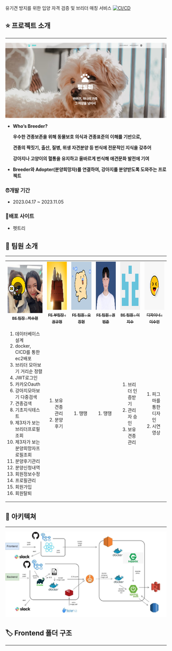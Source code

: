 유기견 방지를 위한 입양 자격 검증 및 브리더 매칭 서비스 [![CI/CD](https://github.com/Next-Petree/frontend/actions/workflows/deploy.yml/badge.svg?branch=main)](https://github.com/Next-Petree/frontend/actions/workflows/deploy.yml)

## ⭐ 프로젝트 소개
---
<img src="./petree-img/home.png" >

- **Who’s Breeder?**
    
    **우수한 견종보존을 위해 동물보호 의식과 견종표준의 이해를 기반으로,**
    
    **견종의 짝짓기, 출산, 질병, 위생 자견분양 등 번식에 전문적인 지식을 갖추어**
    
    **강아지나 고양이의 혈통을 유지하고 올바르게 번식해 애견문화 발전에 기여**
    
-
    **Breeder와 Adopter(분양희망자)를 연결하여, 강아지를 분양받도록 도와주는 프로젝트**

### ⏰개발 기간

- 2023.04.17 ~ 2023.11.05

### 📎배포 사이트

- 펫트리

## 👤 팀원 소개
---
<table>
  <tbody>
    <tr>
      <td align="center"><a href="https://github.com/Suxxxxhyun"><img src="./petree-img/박수현.jpg" width="150" height="150"/><br /><sub><b>BE 팀장 : 박수현</b></sub></a><br /></td>
      <td align="center"><a href="https://github.com/granen32"><img src="./petree-img/권규형.jpg" width="150" height="150" alt=""/><br /><sub><b>FE 부팀장 : 권규형</b></sub></a><br /></td>
      <td align="center"><a href="https://github.com/ChanghyeonO"><img src="./petree-img/오창현.png" width="150" height="150" alt=""/><br /><sub><b>FE 팀원 : 오창현</b></sub></a><br /></td>
      <td align="center"><a href="https://github.com/kjungit"><img src="./petree-img/권범준.jpg" width="150" height="150" alt=""/><br /><sub><b>FE 팀원 : 권범준</b></sub></a><br /></td>
      <td align="center"><a href=""><img src="./petree-img/이지수.png" width="150" height="150" alt=""/><br /><sub><b>BE 팀원 : 이지수</b></sub></a><br /></td>
      <td align="center"><a href=""><img src="./petree-img/이수언.png" width="150" height="150" alt=""/><br /><sub><b>디자이너 : 이수언</b></sub></a><br /></td>
    </tr>
    <tr>
        <td>
            <ol>
                <li>데이터베이스 설계</li>
                <li>docker, CICD를 통한 ec2배포</li>
                <li>브리더 모아보기 거리순 정렬</li>
                <li>JWT로그인</li>
                <li>카카오Oauth</li>
                <li>강아지모아보기 다중검색</li>
                <li>견종검색</li>
                <li>기초지식테스트</li>
                <li>제3자가 보는 브리더프로필조회</li>
                <li>제3자가 보는 분양희망자프로필조회</li>
                <li>분양후기관리</li>
                <li>분양신청내역</li>
                <li>회원정보수정</li>
                <li>프로필관리</li>
                <li>회원가입</li>
                <li>회원탈퇴</li>
            </ol>
        </td>
        <td>
            <ol>
                <li>보유견종관리</li>
                <li>분양후기</li>
            </ol>
        </td>
        <td>
            <ol>
                <li>땡땡</li>
            </ol>
        </td>
        <td>
            <ol>
                <li>땡땡</li>
            </ol>
        </td>
        <td>
            <ol>
                <li>브리더 인증받기</li>
                <li>관리자 승인</li>
                <li>보유견종관리</li>
            </ol>
        </td>
        <td>
            <ol>
                <li>피그마를 통한 디자인</li>
                <li>시연영상</li>
            </ol>
        </td>
    </tr>
  </tbody>
</table>

## 💠 아키텍쳐 
---
<img src="./petree-img/아키텍쳐.png" >

## 🏷️ Frontend 폴더 구조
--- 
<pre>
    <code> 
    </code>
</pre>


